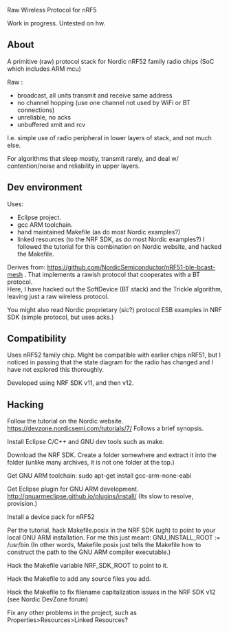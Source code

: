 
Raw Wireless Protocol for nRF5

Work in progress.  Untested on hw.

About
-

A primitive (raw) protocol stack for Nordic nRF52 family radio chips (SoC which includes ARM mcu)

Raw :
- broadcast, all units transmit and receive same address
- no channel hopping (use one channel not used by WiFi or BT connections)
- unreliable, no acks
- unbuffered xmit and rcv

I.e. simple use of radio peripheral in lower layers of stack, and not much else.

For algorithms that sleep mostly, transmit rarely, and deal w/ contention/noise and reliability in upper layers.

Dev environment
-

Uses:
- Eclipse project.
- gcc ARM toolchain.
- hand maintained Makefile (as do most Nordic examples?)
- linked resources (to the NRF SDK, as do most Nordic examples?)
I followed the tutorial for this combination on Nordic website, and hacked the Makefile.

Derives from:  https://github.com/NordicSemiconductor/nRF51-ble-bcast-mesh . That implements a rawish protocol that cooperates with a BT protocol.  
Here, I have hacked out the SoftDevice (BT stack) and the Trickle algorithm, leaving just a raw wireless protocol.

You might also read Nordic proprietary (sic?) protocol ESB examples in NRF SDK (simple protocol, but uses acks.)
 
 Compatibility
 -
 
 Uses nRF52 family chip.
 Might be compatible with earlier chips nRF51, but I noticed in passing that the state diagram for the radio has changed and I have not explored this thoroughly.
 
 Developed using NRF SDK v11, and then v12.
 
Hacking
-
Follow the tutorial on the Nordic website.  https://devzone.nordicsemi.com/tutorials/7/  Follows a brief synopsis.

Install Eclipse C/C++ and GNU dev tools such as make.

Download the NRF SDK.  Create a folder somewhere and extract it into the folder (unlike many archives, it is not one folder at the top.)

Get GNU ARM toolchain: sudo apt-get install  gcc-arm-none-eabi

Get Eclipse plugin for GNU ARM development.  http://gnuarmeclipse.github.io/plugins/install/  (Its slow to resolve, provision.)

Install a device pack for nRF52

Per the tutorial, hack Makefile.posix in the NRF SDK (ugh) to point to your local GNU ARM installation.  For me this just meant:  GNU_INSTALL_ROOT := /usr/bin
(In other words, Makefile.posix just tells the Makefile how to construct the path to the GNU ARM compiler executable.)

Hack the Makefile variable NRF_SDK_ROOT to point to it.

Hack the Makefile to add any source files you add.

Hack the Makefile to fix filename capitalization issues in the NRF SDK v12 (see Nordic DevZone forum)

Fix any other problems in the project, such as Properties>Resources>Linked Resources?
 
